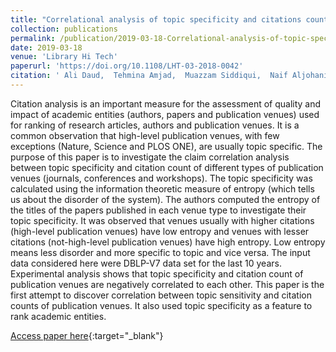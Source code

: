 ```yaml
---
title: "Correlational analysis of topic specificity and citations count of publication venues"
collection: publications
permalink: /publication/2019-03-18-Correlational-analysis-of-topic-specificity-and-citations-count-of-publication-venues
date: 2019-03-18
venue: 'Library Hi Tech'
paperurl: 'https://doi.org/10.1108/LHT-03-2018-0042'
citation: ' Ali Daud,  Tehmina Amjad,  Muazzam Siddiqui,  Naif Aljohani,  Rabeeh Abbasi,  Muhammad Aslam, &quot;Correlational analysis of topic specificity and citations count of publication venues.&quot; Library Hi Tech, 2019.'
---
```

Citation analysis is an important measure for the assessment of quality and impact of academic entities (authors, papers and publication venues) used for ranking of research articles, authors and publication venues. It is a common observation that high-level publication venues, with few exceptions (Nature, Science and PLOS ONE), are usually topic specific. The purpose of this paper is to investigate the claim correlation analysis between topic specificity and citation count of different types of publication venues (journals, conferences and workshops). The topic specificity was calculated using the information theoretic measure of entropy (which tells us about the disorder of the system). The authors computed the entropy of the titles of the papers published in each venue type to investigate their topic specificity. It was observed that venues usually with higher citations (high-level publication venues) have low entropy and venues with lesser citations (not-high-level publication venues) have high entropy. Low entropy means less disorder and more specific to topic and vice versa. The input data considered here were DBLP-V7 data set for the last 10 years. Experimental analysis shows that topic specificity and citation count of publication venues are negatively correlated to each other. This paper is the first attempt to discover correlation between topic sensitivity and citation counts of publication venues. It also used topic specificity as a feature to rank academic entities.

[Access paper here](https://doi.org/10.1108/LHT-03-2018-0042){:target="_blank"}
